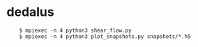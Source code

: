 # dedalus

```
    $ mpiexec -n 4 python3 shear_flow.py
    $ mpiexec -n 4 python3 plot_snapshots.py snapshots/*.h5
```